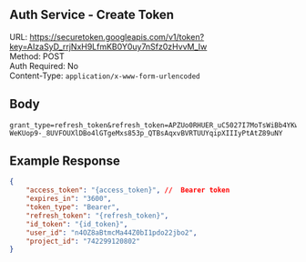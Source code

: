 ## Auth Service - Create Token

URL: https://securetoken.googleapis.com/v1/token?key=AIzaSyD_rrjNxH9LfmKB0Y0uy7nSfz0zHvvM_Iw \
Method: POST \
Auth Required: No \
Content-Type: ```application/x-www-form-urlencoded``` 

## Body
```x-www-form-urlencoded
grant_type=refresh_token&refresh_token=APZUo0RHUER_uC5027I7MoTsWiBb4YKwub3weqwbDkCWJYYm4n3zMuhOa4PUgWV9AIic1_2smnMtEUWtTcHuoGB9TSQdI3vLKqMsMHkor1j7DGRcqiL-WeKUop9-_8UVFOUXlDBo4lGTgeMxs853p_QTBsAqxvBVRTUUYqipXIIIyPtAtZ89uNY
```

## Example Response

```json
{
    "access_token": "{access_token}", //  Bearer token
    "expires_in": "3600",
    "token_type": "Bearer",
    "refresh_token": "{refresh_token}",
    "id_token": "{id_token}",
    "user_id": "n4OZ8aBtmcMa44Z0bI1pdo22jbo2",
    "project_id": "742299120802"
}
```
